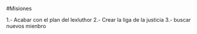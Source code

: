 
#Misiones

1.- Acabar con el plan del lexluthor
2.-  Crear la liga de la justicia
3.-  buscar nuevos mienbro
